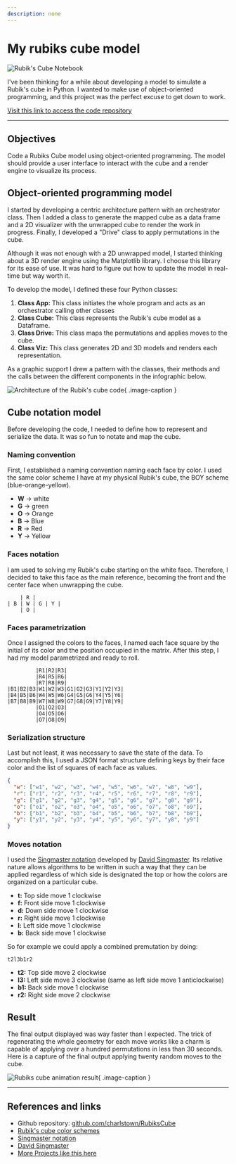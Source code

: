 ```yaml
---
description: none
---
```


# My rubiks cube model

![Rubik's Cube Notebook](../assets/images/projects/RubiksCubeMockup.png)

I've been thinking for a while about developing a model to simulate a Rubik's cube in Python. I wanted to make use of object-oriented programming, and this project was the perfect excuse to get down to work.

[Visit this link to access the code repository](https://github.com/charlstown/RubiksCube)

---

## Objectives
Code a Rubiks Cube model using object-oriented programming. The model should provide a user interface to interact with the cube and a render engine to visualize its process.


## Object-oriented programming model
I started by developing a centric architecture pattern with an orchestrator class. Then I added a class to generate the mapped cube as a data frame and a 2D visualizer with the unwrapped cube to render the work in progress. Finally, I developed a "Drive" class to apply permutations in the cube.

Although it was not enough with a 2D unwrapped model, I started thinking about a 3D render engine using the Matplotlib library. I choose this library for its ease of use. It was hard to figure out how to update the model in real-time but way worth it.

To develop the model, I defined these four Python classes:

1. **Class App:** This class initiates the whole program and acts as an orchestrator calling other classes
2. **Class Cube:** This class represents the Rubik's cube model as a Dataframe.
3. **Class Drive:** This class maps the permutations and applies moves to the cube.
4. **Class Viz:** This class generates 2D and 3D models and renders each representation.

As a graphic support I drew a pattern with the classes, their methods and the calls between the different components in the infographic below.

![Architecture of the Rubik's cube code](../assets/images/projects/AbstractSyntaxTree.png){ .image-caption }


## Cube notation model
Before developing the code, I needed to define how to represent and serialize the data. It was so fun to notate and map the cube.

### Naming convention
First, I established a naming convention naming each face by color. I used the same color scheme I have at my physical Rubik's cube, the BOY scheme (blue-orange-yellow).

- **W** -> white
- **G** -> green
- **O** -> Orange
- **B** -> Blue
- **R** -> Red
- **Y** -> Yellow

### Faces notation
I am used to solving my Rubik's cube starting on the white face. Therefore, I decided to take this face as the main reference, becoming the front and the center face when unwrapping the cube.

```
	| R |
| B | W | G | Y |
	| O |
```

### Faces parametrization
Once I assigned the colors to the faces, I named each face square by the initial of its color and the position occupied in the matrix. After this step, I had my model parametrized and ready to roll.

```
         |R1|R2|R3|
         |R4|R5|R6|
         |R7|R8|R9|
|B1|B2|B3|W1|W2|W3|G1|G2|G3|Y1|Y2|Y3|
|B4|B5|B6|W4|W5|W6|G4|G5|G6|Y4|Y5|Y6|
|B7|B8|B9|W7|W8|W9|G7|G8|G9|Y7|Y8|Y9|
         |O1|O2|O3|
         |O4|O5|O6|
         |O7|O8|O9|
```

### Serialization structure
Last but not least, it was necessary to save the state of the data. To accomplish this, I used a JSON format structure defining keys by their face color and the list of squares of each face as values.

```json
{
  "w": ["w1", "w2", "w3", "w4", "w5", "w6", "w7", "w8", "w9"],
  "r": ["r1", "r2", "r3", "r4", "r5", "r6", "r7", "r8", "r9"],
  "g": ["g1", "g2", "g3", "g4", "g5", "g6", "g7", "g8", "g9"],
  "o": ["o1", "o2", "o3", "o4", "o5", "o6", "o7", "o8", "o9"],
  "b": ["b1", "b2", "b3", "b4", "b5", "b6", "b7", "b8", "b9"],
  "y": ["y1", "y2", "y3", "y4", "y5", "y6", "y7", "y8", "y9"]
}
```


### Moves notation
I used the [Singmaster notation](https://en.wikipedia.org/wiki/Rubik%27s_Cube#Move_notation) developed by [David Singmaster](https://en.wikipedia.org/wiki/David_Singmaster). Its relative nature allows algorithms to be written in such a way that they can be applied regardless of which side is designated the top or how the colors are organized on a particular cube.
  
- **t:** Top side move 1 clockwise
- **f:** Front side move 1 clockwise
- **d:** Down side move 1 clockwise
- **r:** Right side move 1 clockwise
- **l:** Left side move 1 clockwise
- **b:** Back side move 1 clockwise

So for example we could apply a combined premutation by doing:

```
t2l3b1r2
```

- **t2:** Top side move 2 clockwise
- **l3:** Left side move 3 clockwise (same as left side move 1 anticlockwise)
- **b1:** Back side move 1 clockwise
- **r2:** Right side move 2 clockwise


## Result

The final output displayed was way faster than I expected. The trick of regenerating the whole geometry for each move works like a charm is capable of applying over a hundred permutations in less than 30 seconds. Here is a capture of the final output applying twenty random moves to the cube.

![Rubiks cube animation result](../assets/images/projects/rubiks-cube-animation.gif){ .image-caption }

---

## References and links

- Github repository: [github.com/charlstown/RubiksCube](https://github.com/charlstown/RubiksCube)
- [Rubik's cube color schemes](https://ruwix.com/the-rubiks-cube/japanese-western-color-schemes/)
- [Singmaster notation](https://en.wikipedia.org/wiki/Rubik%27s_Cube#Move_notation)
- [David Singmaster](https://en.wikipedia.org/wiki/David_Singmaster)
- [More Projects like this here](https://carlosgrande.me/category/myworks/my-personal-projects/)